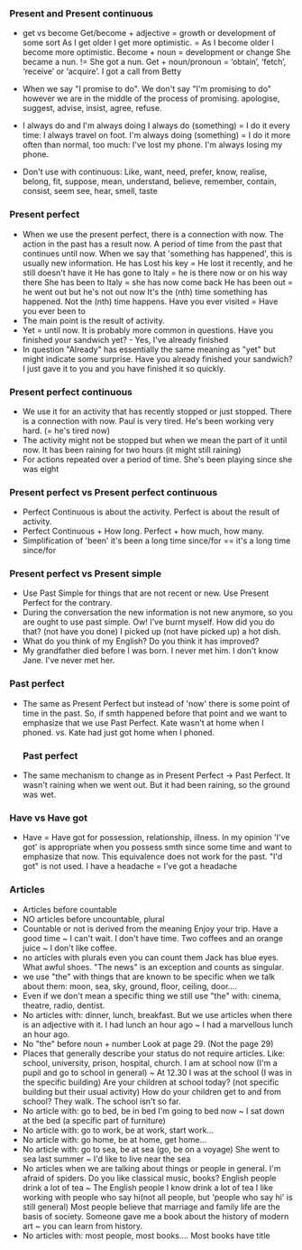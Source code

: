 ### Present and Present continuous
- get vs become
Get/become + adjective = growth or development of some sort
  As I get older I get more optimistic. = As I become older I become more optimistic.
Become + noun = development or change
  She became a nun. != She got a nun.
Get + noun/pronoun = ‘obtain’, ‘fetch’, ‘receive’ or ‘acquire’.
  I got a call from Betty

- When we say "I promise to do". We don't say "I'm promising to do" however we are in the middle of the process of promising.
  apologise, suggest, advise, insist, agree, refuse.

- I always do and I'm always doing
  I always do (something) = I do it every time: I always travel on foot.
  I'm always doing (something) = I do it more often than normal, too much: I've lost my phone. I'm always losing my phone.

- Don't use with continuous:
  Like, want, need, prefer, know, realise, belong, fit, suppose, mean, understand, believe, remember, contain, consist, seem
  see, hear, smell, taste

### Present perfect
- When we use the present perfect, there is a connection with now. The action in the past has a result now. A period of time from the past that continues until now.
When we say that 'something has happened', this is usually new information.
  He has Lost his key = He lost it recently, and he still doesn't have it
  He has gone to Italy = he is there now or on his way there
  She has been to Italy = she has now come back
  He has been out = he went out but he's not out now
  It's the (nth) time something has happened. Not the (nth) time happens.
  Have you ever visited = Have you ever been to
- The main point is the result of activity.
- Yet = until now. It is probably more common in questions.
  Have you finished your sandwich yet? - Yes, I've already finished
- In question "Already" has essentially the same meaning as "yet" but might indicate some surprise.
  Have you already finished your sandwich?
  I just gave it to you and you have finished it so quickly.
### Present perfect continuous
- We use it for an activity that has recently stopped or just stopped. There is a connection with now.
  Paul is very tired. He's been working very hard. (= he's tired now)
- The activity might not be stopped but when we mean the part of it until now.
  It has been raining for two hours (it might still raining)
- For actions repeated over a period of time.
  She's been playing since she was eight
### Present perfect vs Present perfect continuous
- Perfect Continuous is about the activity. Perfect is about the result of activity.
- Perfect Continuous + How long. Perfect + how much, how many.
- Simplification of 'been'
  it's been a long time since/for == it's a long time since/for
### Present perfect vs Present simple
- Use Past Simple for things that are not recent or new. Use Present Perfect for the contrary.
- During the conversation the new information is not new anymore, so you are ought to use past simple.
  Ow! I've burnt myself. How did you do that? (not have you done) I picked up (not have picked up) a hot dish.
- What do you think of my English? Do you think it has improved?
- My grandfather died before I was born. I never met him.
  I don't know Jane. I've never met her.

### Past perfect
- The same as Present Perfect but instead of 'now' there is some point of time in the past. So, if smth happened before that point and we want to emphasize that we use Past Perfect.
  Kate wasn't at home when I phoned. vs. Kate had just got home when I phoned.
  ### Past perfect
- The same mechanism to change as in Present Perfect -> Past Perfect.
  It wasn't raining when we went out. But it had been raining, so the ground was wet.

### Have vs Have got
- Have = Have got for possession, relationship, illness. In my opinion 'I've got' is appropriate when you possess smth since some time and want to emphasize that now. This equivalence does not work for the past. "I'd got" is not used.
  I have a headache = I've got a headache

### Articles
- Articles before countable
- NO articles before uncountable, plural
- Countable or not is derived from the meaning
  Enjoy your trip. Have a good time ~ I can't wait. I don't have time.
  Two coffees and an orange juice ~ I don't like coffee.
- no articles with plurals even you can count them
  Jack has blue eyes. What awful shoes. "The news" is an exception and counts as singular.
- we use "the" with things that are known to be specific when we talk about them: moon, sea, sky, ground, floor, ceiling, door....
- Even if we don't mean a specific thing we still use "the" with: cinema, theatre, radio, dentist.
- No articles with: dinner, lunch, breakfast. But we use articles when there is an adjective with it.
  I had lunch an hour ago ~ I had a marvellous lunch an hour ago.
- No "the" before noun + number
  Look at page 29. (Not the page 29)
- Places that generally describe your status do not require articles. Like: school, university, prison, hospital, church.
  I am at school now (I'm a pupil and go to school in general) ~ At 12.30 I was at the school (I was in the specific building)
  Are your children at school today? (not specific building but their usual activity)
  How do your children get to and from school? They walk. The school isn't so far.
- No article with: go to bed, be in bed
  I'm going to bed now ~ I sat down at the bed (a specific part of furniture)
- No article with: go to work, be at work, start work...
- No article with: go home, be at home, get home...
- No article with: go to sea, be at sea (go, be on a voyage)
  She went to sea last summer ~ I'd like to live near the sea
- No articles when we are talking about things or people in general.
  I'm afraid of spiders.
  Do you like classical music, books?
  English people drink a lot of tea ~ The English people I know drink a lot of tea
  I like working with people who say hi(not all people, but 'people who say hi' is still general)
  Most people believe that marriage and family life are the basis of society.
  Someone gave me a book about the history of modern art ~ you can learn from history.
- No articles with: most people, most books....
  Most books have title
